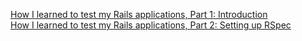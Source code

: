 [How I learned to test my Rails applications, Part 1: Introduction](https://everydayrails.com/2012/03/12/testing-series-intro.html)   
[How I learned to test my Rails applications, Part 2: Setting up RSpec](https://everydayrails.com/2012/03/12/testing-series-rspec-setup.html)

